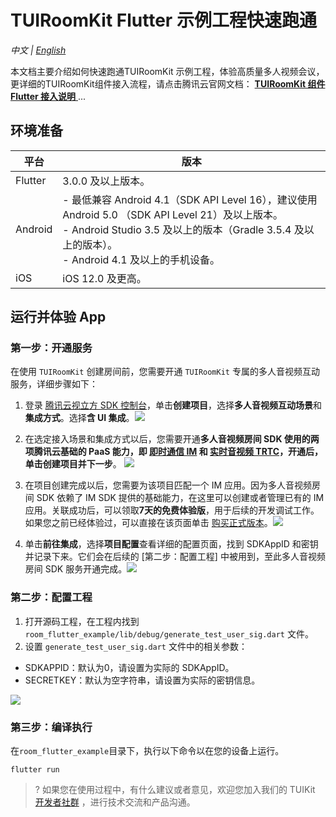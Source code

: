 # TUIRoomKit Flutter 示例工程快速跑通

_中文 | [English](README.md)_

本文档主要介绍如何快速跑通TUIRoomKit 示例工程，体验高质量多人视频会议，更详细的TUIRoomKit组件接入流程，请点击腾讯云官网文档： [**TUIRoomKit 组件 Flutter 接入说明** ](https://cloud.tencent.com/document/product/1690/94555)...


## 环境准备

| 平台| 版本|
| -------------------- | ------ |
| Flutter|3.0.0 及以上版本。|
|Android|- 最低兼容 Android 4.1（SDK API Level 16），建议使用 Android 5.0 （SDK API Level 21）及以上版本。<br>- Android Studio 3.5 及以上的版本（Gradle 3.5.4 及以上的版本）。<br>- Android 4.1 及以上的手机设备。|
|iOS|iOS 12.0 及更高。|



## 运行并体验 App

[](id:ui.step1)
### 第一步：开通服务

在使用 `TUIRoomKit` 创建房间前，您需要开通 `TUIRoomKit` 专属的多人音视频互动服务，详细步骤如下：
1. 登录  [腾讯云视立方 SDK 控制台](https://console.cloud.tencent.com/vcube/project/manage)，单击**创建项目**，选择**多人音视频互动场景**和**集成方式**。选择**含 UI 集成**。![](https://qcloudimg.tencent-cloud.cn/raw/1b039c84e2e701346c14465312b25841.png)

2. 在选定接入场景和集成方式以后，您需要开通**多人音视频房间 SDK **使用的两项腾讯云基础的 PaaS 能力，即 [即时通信 IM](https://cloud.tencent.com/document/product/269/1498) 和 [实时音视频 TRTC](https://cloud.tencent.com/document/product/647/16788)，开通后，单击**创建项目并下一步**。
   ![](https://qcloudimg.tencent-cloud.cn/raw/68a7b036e19c20d5a4c56d2f064c76b5.png)

3. 在项目创建完成以后，您需要为该项目匹配一个 IM 应用。因为多人音视频房间 SDK 依赖了 IM SDK 提供的基础能力，在这里可以创建或者管理已有的 IM 应用。关联成功后，可以领取**7天的免费体验版**，用于后续的开发调试工作。如果您之前已经体验过，可以直接在该页面单击 [购买正式版本](https://buy.cloud.tencent.com/vcube?type=call&sdkappid=1400590001)。![](https://qcloudimg.tencent-cloud.cn/raw/92d2b15d84e44ac03811f56a9ee97a02.png)

4. 单击**前往集成**，选择**项目配置**查看详细的配置页面，找到 SDKAppID 和密钥并记录下来。它们会在后续的 [第二步：配置工程] 中被用到，至此多人音视频房间 SDK 服务开通完成。![](https://qcloudimg.tencent-cloud.cn/raw/63494d7c655f6fb628aff8889838ec6d.png)


[](id:ui.step2)
### 第二步：配置工程

1. 打开源码工程，在工程内找到 `room_flutter_example/lib/debug/generate_test_user_sig.dart` 文件。
2. 设置 `generate_test_user_sig.dart` 文件中的相关参数：
<ul style="margin:0"><li/>SDKAPPID：默认为0，请设置为实际的 SDKAppID。
<li/>SECRETKEY：默认为空字符串，请设置为实际的密钥信息。</ul>

![](https://qcloudimg.tencent-cloud.cn/raw/db5b13a64c315bf933c69109355ec872.png)

[](id:ui.step3)
### 第三步：编译执行

在`room_flutter_example`目录下，执行以下命令以在您的设备上运行。
```
flutter run
```

>? 如果您在使用过程中，有什么建议或者意见，欢迎您加入我们的 TUIKit [开发者社群](https://zhiliao.qq.com/s/cWSPGIIM62CC/cFUPGIIM62CF) ，进行技术交流和产品沟通。








